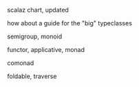 scalaz chart, updated


how about a guide for the "big" typeclasses


semigroup, monoid


functor, applicative, monad

comonad

foldable, traverse

